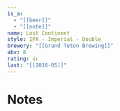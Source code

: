 ```yaml
---
is_a:
  - "[[beer]]"
  - "[[note]]"
name: Lost Continent
style: IPA - Imperial - Double
brewery: "[[Grand Teton Brewing]]"
abv: 8
rating: 👍
last: "[[2016-05]]"
---
```

# Notes


